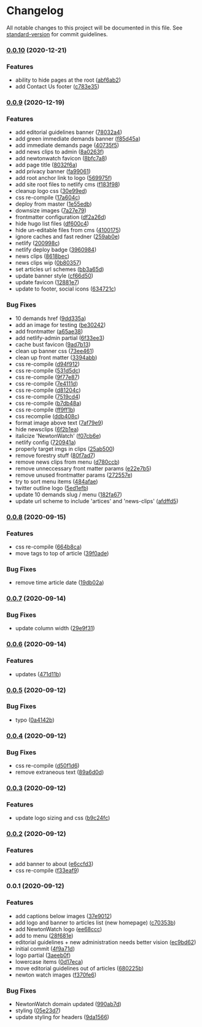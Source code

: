 # Changelog

All notable changes to this project will be documented in this file. See [standard-version](https://github.com/conventional-changelog/standard-version) for commit guidelines.

### [0.0.10](https://github.com/NewtonWatch/newtonwatch.org/compare/v0.0.9...v0.0.10) (2020-12-21)


### Features

* ability to hide pages at the root ([abf6ab2](https://github.com/NewtonWatch/newtonwatch.org/commit/abf6ab2838b02d6f6f2731eb17683eff02f63dcf))
* add Contact Us footer ([c783e35](https://github.com/NewtonWatch/newtonwatch.org/commit/c783e3529c98d4e4d92f3433e3053dd178d2af1f))

### [0.0.9](https://github.com/NewtonWatch/newtonwatch.org/compare/v0.0.8...v0.0.9) (2020-12-19)


### Features

* add editorial guidelines banner ([78032a4](https://github.com/NewtonWatch/newtonwatch.org/commit/78032a4ee9e64e84d28069be479a0f70f59d1b30))
* add green immediate demands banner ([f85d45a](https://github.com/NewtonWatch/newtonwatch.org/commit/f85d45a113e294fb4601d37aa344d6a52dcbcd52))
* add immediate demands page ([40735f5](https://github.com/NewtonWatch/newtonwatch.org/commit/40735f5eba4ce0a005cb8f41c74c851293dc08ed))
* add news clips to admin ([8a0263f](https://github.com/NewtonWatch/newtonwatch.org/commit/8a0263fa0f250f1b2f434e0ca26033211c3ebd20))
* add newtonwatch favicon ([8bfc7a8](https://github.com/NewtonWatch/newtonwatch.org/commit/8bfc7a8e99bb472a7703f71ceccde296ccf00a64))
* add page title ([8032f6a](https://github.com/NewtonWatch/newtonwatch.org/commit/8032f6a134f9e3e45da7cfbc6079735080987764))
* add privacy banner ([fa99061](https://github.com/NewtonWatch/newtonwatch.org/commit/fa99061c097afec31c64b4c576eed11153fbc198))
* add root anchor link to logo ([569975f](https://github.com/NewtonWatch/newtonwatch.org/commit/569975f19262195fad3d1055eb77014e8f083bc6))
* add site root files to netlify cms ([f183f98](https://github.com/NewtonWatch/newtonwatch.org/commit/f183f98ab36a7a291f9b508b92833d8dafda054f))
* cleanup logo css ([30e99ed](https://github.com/NewtonWatch/newtonwatch.org/commit/30e99edddb0fbcc3dc296c563c8a88cabc3a2aa0))
* css re-compile ([17a604c](https://github.com/NewtonWatch/newtonwatch.org/commit/17a604c050b0b016c191a21e114042b17cdf477c))
* deploy from master ([1e55edb](https://github.com/NewtonWatch/newtonwatch.org/commit/1e55edb39b1d6e8472464b0300e7ed05fd0b64ca))
* downsize images ([7a27e79](https://github.com/NewtonWatch/newtonwatch.org/commit/7a27e79221479381fe7feb9100093dd886d1eb17))
* frontmatter configuration ([df2a26d](https://github.com/NewtonWatch/newtonwatch.org/commit/df2a26d4f7a2af4895d1fa6aa10df2746f0f4295))
* hide hugo list files ([df600c4](https://github.com/NewtonWatch/newtonwatch.org/commit/df600c4848da473f135de5df98f89cdac939c7da))
* hide un-editable files from cms ([4100175](https://github.com/NewtonWatch/newtonwatch.org/commit/4100175b9341916c4203bb9610d47df6226b778e))
* ignore caches and fast redner ([259ab0e](https://github.com/NewtonWatch/newtonwatch.org/commit/259ab0e1d33af6c48a5887516dac92ad72c03598))
* netlify ([200998c](https://github.com/NewtonWatch/newtonwatch.org/commit/200998c69c0023b4b5088f58d7b69b021fbd28bb))
* netlify deploy badge ([3960984](https://github.com/NewtonWatch/newtonwatch.org/commit/3960984e69b38acd787af2fee2962214071d3a3e))
* news clips ([8618bec](https://github.com/NewtonWatch/newtonwatch.org/commit/8618bec1f308b2a2350e483277deba9b4d78cfa8))
* news clips wip ([0b80357](https://github.com/NewtonWatch/newtonwatch.org/commit/0b80357de81f109a4940c07aa686065a0c018229))
* set articles url schemes ([bb3a65d](https://github.com/NewtonWatch/newtonwatch.org/commit/bb3a65d08b7576172bd90aa80e7fb9ba092cd998))
* update banner style ([cf66d50](https://github.com/NewtonWatch/newtonwatch.org/commit/cf66d5019c1b704869951b0e7d55ebe46f754f75))
* update favicon ([12881e7](https://github.com/NewtonWatch/newtonwatch.org/commit/12881e7800314e9c37b6eab7976e27e2c5b5413c))
* update to footer, social icons ([634721c](https://github.com/NewtonWatch/newtonwatch.org/commit/634721c122a8146bd3e6ca8f48240397eef2f814))


### Bug Fixes

* 10 demands href ([9dd335a](https://github.com/NewtonWatch/newtonwatch.org/commit/9dd335a0ec0957c125427a7c0c75abf194931845))
* add an image for testing ([be30242](https://github.com/NewtonWatch/newtonwatch.org/commit/be302422592efdeeaccae4295173a49696ed7c5a))
* add frontmatter ([a65ae38](https://github.com/NewtonWatch/newtonwatch.org/commit/a65ae388b153ff1e83ef03ebdaaa1d6fc890dbbf))
* add netlify-admin partial ([6f33ee3](https://github.com/NewtonWatch/newtonwatch.org/commit/6f33ee37a1495600281b19cdb90941058956fcc2))
* cache bust favicon ([9ad7b13](https://github.com/NewtonWatch/newtonwatch.org/commit/9ad7b130e4dbc6d1d206a3ab1d9bd063540ed0ef))
* clean up banner css ([73ee461](https://github.com/NewtonWatch/newtonwatch.org/commit/73ee46101b76c23d2ab53b5ae425cbf7556d5634))
* clean up front matter ([3394abb](https://github.com/NewtonWatch/newtonwatch.org/commit/3394abb8c01cb1f6d60efe814f4135d64d3e3c9f))
* css re-compile ([d94f912](https://github.com/NewtonWatch/newtonwatch.org/commit/d94f9123c25f6d85c7c745cb5f7fef893b5f277d))
* css re-compile ([531d5dc](https://github.com/NewtonWatch/newtonwatch.org/commit/531d5dcba2c07c9460106bb83d482a0df28576b3))
* css re-compile ([9f77e87](https://github.com/NewtonWatch/newtonwatch.org/commit/9f77e873a35dd06c51e54d4f8c890b305bdf40f3))
* css re-compile ([7e4111d](https://github.com/NewtonWatch/newtonwatch.org/commit/7e4111d2c77b7f4692723b7619ec832544680623))
* css re-compile ([d81204c](https://github.com/NewtonWatch/newtonwatch.org/commit/d81204c15cadd8bdd13cb060ef10047e1edc7522))
* css re-compile ([7519cd4](https://github.com/NewtonWatch/newtonwatch.org/commit/7519cd45dab8953ecbf1bf866ffdb514922ead25))
* css re-compile ([b7db48a](https://github.com/NewtonWatch/newtonwatch.org/commit/b7db48acd7b2838a9dceb84347eb58a4c3e6acf5))
* css re-compile ([ff9ff1b](https://github.com/NewtonWatch/newtonwatch.org/commit/ff9ff1b5d4fe4de4044ffb7f564ee1dc6836c47e))
* css recomplie ([ddb408c](https://github.com/NewtonWatch/newtonwatch.org/commit/ddb408cbeac829a036ea8bfcaf61ce125d843eff))
* format image above text ([7af79e9](https://github.com/NewtonWatch/newtonwatch.org/commit/7af79e9147bf75e6455d8d36201a9541251bcfab))
* hide newsclips ([6f2b1ea](https://github.com/NewtonWatch/newtonwatch.org/commit/6f2b1ea9cbe10a5a823ff993203b29c2409069ec))
* italicize 'NewtonWatch' ([f07cb6e](https://github.com/NewtonWatch/newtonwatch.org/commit/f07cb6e7ba1b4a59e09d93bebd5e69855138a554))
* netlify config ([720941a](https://github.com/NewtonWatch/newtonwatch.org/commit/720941aef6961f995987e1949763312164560761))
* properly target imgs in clips ([25ab500](https://github.com/NewtonWatch/newtonwatch.org/commit/25ab50083a6e3ac11da76d2d211ba78806ce8536))
* remove forestry stuff ([80f7ad7](https://github.com/NewtonWatch/newtonwatch.org/commit/80f7ad78b2ec686f37f42898dbfcf250232f1888))
* remove news clips from menu ([d780ccb](https://github.com/NewtonWatch/newtonwatch.org/commit/d780ccb80bece4a329df607453ad2a41d7ecb58d))
* remove unneccessary front matter params ([e22e7b5](https://github.com/NewtonWatch/newtonwatch.org/commit/e22e7b53472673408164d2d11f517d903b2b46b0))
* remove unused frontmatter params ([272557e](https://github.com/NewtonWatch/newtonwatch.org/commit/272557e9ae99531e78f235464a6c810b523c6ea5))
* try to sort menu items ([484afae](https://github.com/NewtonWatch/newtonwatch.org/commit/484afae5268675d1a588faa0b7f6bf9566c347be))
* twitter outline logo ([5ed1efb](https://github.com/NewtonWatch/newtonwatch.org/commit/5ed1efb143bb68d453dc252e1f3481eadabbfc51))
* update 10 demands slug / menu ([182fa67](https://github.com/NewtonWatch/newtonwatch.org/commit/182fa670c1b7cd4f3b40f1ce36b84570e3a027ee))
* update url scheme to include 'artices' and 'news-clips' ([afdffd5](https://github.com/NewtonWatch/newtonwatch.org/commit/afdffd5dcc3c8183e1b9ef4246fd1903b2db4a9a))

### [0.0.8](https://github.com/NewtonWatch/newtonwatch.org/compare/v0.0.7...v0.0.8) (2020-09-15)


### Features

* css re-compile ([664b8ca](https://github.com/NewtonWatch/newtonwatch.org/commit/664b8ca5c730148b7527fe5006f85ed8bf5d6114))
* move tags to top of article ([39f0ade](https://github.com/NewtonWatch/newtonwatch.org/commit/39f0adeebfbf9710629c098538deabfdf258ab80))


### Bug Fixes

* remove time article date ([19db02a](https://github.com/NewtonWatch/newtonwatch.org/commit/19db02aa45b39248cd13933815e299453ab08c33))

### [0.0.7](https://github.com/NewtonWatch/newtonwatch.org/compare/v0.0.6...v0.0.7) (2020-09-14)


### Bug Fixes

* update column width ([29e9f31](https://github.com/NewtonWatch/newtonwatch.org/commit/29e9f31459fa412c253ee62b4d5f327a72b7a4a4))

### [0.0.6](https://github.com/NewtonWatch/newtonwatch.org/compare/v0.0.5...v0.0.6) (2020-09-14)


### Features

* updates ([471d11b](https://github.com/NewtonWatch/newtonwatch.org/commit/471d11b243d3d0095c8644ce33328e819c0efb9d))

### [0.0.5](https://github.com/NewtonWatch/newtonwatch.org/compare/v0.0.4...v0.0.5) (2020-09-12)


### Bug Fixes

* typo ([0a4142b](https://github.com/NewtonWatch/newtonwatch.org/commit/0a4142b3007c255e6e145200e8484be864273f09))

### [0.0.4](https://github.com/NewtonWatch/newtonwatch.org/compare/v0.0.3...v0.0.4) (2020-09-12)


### Bug Fixes

* css re-compile ([d50f1d6](https://github.com/NewtonWatch/newtonwatch.org/commit/d50f1d6cd4181490ad6484e775b5071a8b12cf66))
* remove extraneous text ([89a6d0d](https://github.com/NewtonWatch/newtonwatch.org/commit/89a6d0da753585c4e5fd141fe01634899ac89b89))

### [0.0.3](https://github.com/NewtonWatch/newtonwatch.org/compare/v0.0.2...v0.0.3) (2020-09-12)


### Features

* update logo sizing and css ([b9c24fc](https://github.com/NewtonWatch/newtonwatch.org/commit/b9c24fcb68251e9dc5620d2e9a6c66b3809d2033))

### [0.0.2](https://github.com/NewtonWatch/newtonwatch.org/compare/v0.0.1...v0.0.2) (2020-09-12)


### Features

* add banner to about ([e6ccfd3](https://github.com/NewtonWatch/newtonwatch.org/commit/e6ccfd3a359d9625f4cda59b3da3e224a35907f9))
* css re-compile ([f33eaf9](https://github.com/NewtonWatch/newtonwatch.org/commit/f33eaf9f7a1c74eba842568cc45bf9a1268544ce))

### 0.0.1 (2020-09-12)


### Features

* add captions below images ([37e9012](https://github.com/NewtonWatch/newtonwatch.org/commit/37e901269db8bc04dafcf84f89667a1ecd8414a7))
* add logo and banner to articles list (new homepage) ([c70353b](https://github.com/NewtonWatch/newtonwatch.org/commit/c70353b23068def09008aad446e1f80475b8faac))
* add NewtonWatch logo ([ee68ccc](https://github.com/NewtonWatch/newtonwatch.org/commit/ee68cccdab2c8be9ab527b50204dfdb27de12e46))
* add to menu ([28f681e](https://github.com/NewtonWatch/newtonwatch.org/commit/28f681e4b7bb0e46beacb7570e0a069c5390a905))
* editorial guidelines + new administration needs better vision ([ec9bd62](https://github.com/NewtonWatch/newtonwatch.org/commit/ec9bd62aa31e744cf13330bf0cc57f66b949cddc))
* initial commit ([4f9a71d](https://github.com/NewtonWatch/newtonwatch.org/commit/4f9a71def57c84c36b843be0b43a8ccb4d67b426))
* logo partial ([3aeeb0f](https://github.com/NewtonWatch/newtonwatch.org/commit/3aeeb0f80e41330ff2f07d372e5d1242bd14b2a7))
* lowercase items ([0d17eca](https://github.com/NewtonWatch/newtonwatch.org/commit/0d17ecaa1f74e08ef177fcf9c645a0c30c5fae32))
* move editorial guidelines out of articles ([680225b](https://github.com/NewtonWatch/newtonwatch.org/commit/680225bd4c6c7751f7bb0c9cb8684992ed7c04b3))
* newton watch images ([f370fe6](https://github.com/NewtonWatch/newtonwatch.org/commit/f370fe646c34818f38d063f320d255d0f6f6b059))


### Bug Fixes

* NewtonWatch domain updated ([990ab7d](https://github.com/NewtonWatch/newtonwatch.org/commit/990ab7d624d2be1f216b3f8ff12a693f0d66cc70))
* styling ([05e23d7](https://github.com/NewtonWatch/newtonwatch.org/commit/05e23d73bc955ad26b20356781d90f70042e6170))
* update styling for headers ([9da1566](https://github.com/NewtonWatch/newtonwatch.org/commit/9da1566bbdba5d389a4330649ea25991d4e575b6))
